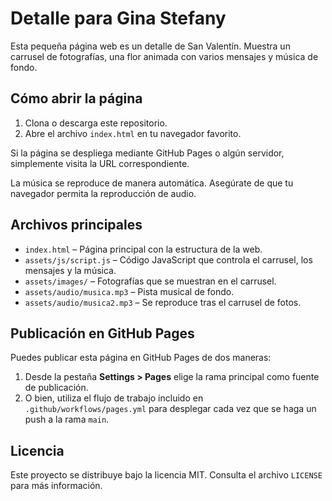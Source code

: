 # Detalle para Gina Stefany

Esta pequeña página web es un detalle de San Valentín. Muestra un carrusel de fotografías, una flor animada con varios mensajes y música de fondo.

## Cómo abrir la página

1. Clona o descarga este repositorio.
2. Abre el archivo `index.html` en tu navegador favorito.

Si la página se despliega mediante GitHub Pages o algún servidor, simplemente visita la URL correspondiente.

La música se reproduce de manera automática. Asegúrate de que tu navegador permita la reproducción de audio.

## Archivos principales

- `index.html` – Página principal con la estructura de la web.
- `assets/js/script.js` – Código JavaScript que controla el carrusel, los mensajes y la música.
- `assets/images/` – Fotografías que se muestran en el carrusel.
- `assets/audio/musica.mp3` – Pista musical de fondo.
- `assets/audio/musica2.mp3` – Se reproduce tras el carrusel de fotos.

## Publicación en GitHub Pages

Puedes publicar esta página en GitHub Pages de dos maneras:

1. Desde la pestaña **Settings > Pages** elige la rama principal como fuente de publicación.
2. O bien, utiliza el flujo de trabajo incluido en `.github/workflows/pages.yml` para desplegar cada vez que se haga un push a la rama `main`.

## Licencia

Este proyecto se distribuye bajo la licencia MIT. Consulta el archivo `LICENSE` para más información.
